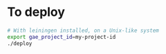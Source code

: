 # To deploy
```bash
# With leiningen installed, on a Unix-like system
export gae_project_id=my-project-id
./deploy
```
